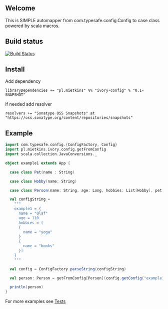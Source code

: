 ## Welcome 
This is SIMPLE automapper from com.typesafe.config.Config to case class powered by scala macros.

## Build status
[![Build Status](https://travis-ci.org/mietkins/ivory-config.svg?branch=master)](https://travis-ci.org/mietkins/ivory-config)

## Install

Add dependency

    libraryDependencies += "pl.mietkins" %% "ivory-config" % "0.1-SNAPSHOT"

If needed add resolver

    resolvers += "Sonatype OSS Snapshots" at "https://oss.sonatype.org/content/repositories/snapshots"

## Example

```scala
import com.typesafe.config.{ConfigFactory, Config}
import pl.mietkins.ivory.config.getFromConfig
import scala.collection.JavaConversions._

object example1 extends App {

  case class Pet(name : String)

  case class Hobby(name: String)

  case class Person(name: String, age: Long, hobbies: List[Hobby], pet : Option[Pet])

  val configString =
    """
    example1 = {
      name = "Olaf"
      age = 110
      hobbies = [
      {
        name = "yoga"
      }
      {
        name = "books"
      }]
    }
    """

  val config = ConfigFactory.parseString(configString)

  val person: Person = getFromConfig[Person](config.getConfig("example1"))

  println(person)
}

```

For more examples see [Tests](src/test/scala/pl/mietkins/ivory/config/ImplTest.scala)
